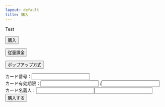 ```yaml
---
layout: default
title: 購入
---
```

Test

<form action="https://credit.j-payment.co.jp/gateway/payform.aspx" method="POST">
    <input type="hidden" name="aid" value="119743">
    <input type="hidden" name="pt" value="1">
    <input type="hidden" name="cmd" value="0">
    <input type="hidden" name="jb" value="CAPTURE">
    <input type="hidden" name="am" value="1000">
    <input type="hidden" name="tx" value="10">
    <input type="hidden" name="sf" value="0">
    <input type="submit" name="submit" value="購入">
</form>

<FORM ACTION="https://credit.j-payment.co.jp/gateway/payform.aspx" METHOD="POST">
    <INPUT TYPE="HIDDEN" NAME="aid" value="119743">
    <INPUT TYPE="HIDDEN" NAME="pt" VALUE="1">
    <INPUT TYPE="HIDDEN" NAME="iid" VALUE="003">
    <INPUT TYPE="submit" NAME="submit" VALUE="従量課金">
</FORM>
        
<form id="popup">
    <input id="tkn" name="tkn" type="hidden" value="">
    <div id="CARD_INPUT_FORM"></div>
    <input type="button" value="ポップアップ方式" onclick="doPurchase()"/>
</form>

<form id="customize">
カード番号：<input type="text" value="" name="cn" id="cn" /><br/>
カード有効期限：<input type="text" value="" name="ed_year" id="ed_year" /> /<input type="text" value="" name="ed_month" id="ed_month" /><br/>
カード名義人：<input type="text" value="" name="fn" id="fn" /><input type="text" value="" name="ln" id="ln" /><br/>
<input id="tkn" name="tkn" type="hidden" value="">
<input type="button" value="購入する" onclick="doPurchaseCustomize()"/>
</form>

<script type="text/javascript" src="https://credit.j-payment.co.jp/gateway/js/jquery.js"></script>
<script type="text/javascript" src="https://credit.j-payment.co.jp/gateway/js/CPToken.js"></script>
<script>
// カード情報入力フォーム表示
function doPurchase() {
    //CP非同期通信よりカード番号入力画面を表示する
    CPToken.CardInfo(
        {
            aid: '119743'
        },
        execPurchase
    );
}
// コールバック関数
function execPurchase(resultCode, errMsg) {
    if (resultCode != "Success") {
        // 戻り値がSuccess以外の場合はエラーメッセージを表示
        window.alert(errMsg);
    } else {
        // スクリプトからフォームをsubmit
        $("#popup").submit();
    }
}
    
function doPurchaseCustomize() {
    // CP非同期通信よりトークンを生成する
    CPToken.TokenCreate(
        {
            aid: '119743',
            cn: $("#cn").val(),
            ed: $("#ed_year").val() + $("#ed_month").val(),
            fn: $("#fn").val(),
            ln: $("#ln").val()
        },
        execPurchaseCustomize
    );
}
// コールバック関数
function execPurchaseCustomize(resultCode, errMsg) {
    if (resultCode != "Success") {
        window.alert(errMsg);
    } else {
        // カード情報を消去
        $("#cn").val("");
        $("#ed_year").val("");
        $("#ed_month").val("");
        $("#fn").val("");
        $("#ln").val("");
        //スクリプトからフォームをsubmit
        $("#mainform").submit();
    }
}
</script>
    
